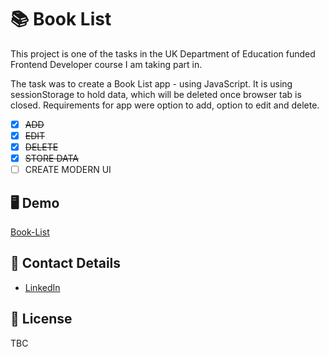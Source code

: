 # 📚 Book List 

This project is one of the tasks in the UK Department of Education funded Frontend Developer course I am taking part in. 

The task was to create a Book List app - using JavaScript. It is using sessionStorage to hold data, which will be deleted once browser tab is closed.
Requirements for app were option to add, option to edit and delete.

- [x] ~~ADD~~
- [X] ~~EDIT~~
- [X] ~~DELETE~~
- [X] ~~STORE DATA~~
- [ ] CREATE MODERN UI

## 🖥️ Demo

[Book-List](https://maciejapp.github.io/book-list/)

## 📇 Contact Details

- [LinkedIn](https://www.linkedin.com/in/maciejdmytrow/)

## 📑 License

TBC
